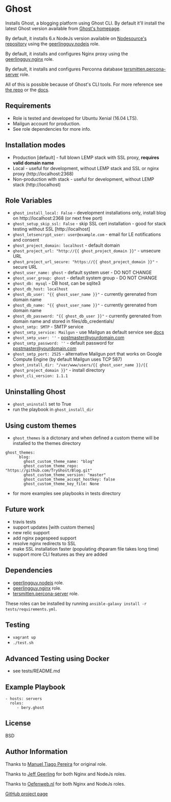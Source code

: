 Ghost
=========

Installs Ghost, a blogging platform using Ghost CLI. By default it'll install the latest Ghost version available from [Ghost's homepage](https://ghost.org).

By default, it installs 6.x NodeJs version available on [Nodesource's repository](https://deb.nodesource.com/node/) using the [geerlingguy.nodejs](https://github.com/geerlingguy/ansible-role-nodejs) role.

By default, it installs and configures Nginx proxy using the [geerlingguy.nginx](https://github.com/geerlingguy/ansible-role-nginx) role.

By default, it installs and configures Perconna database [tersmitten.percona-server](https://github.com/Oefenweb/ansible-percona-server) role.

All of this is possible because of Ghost's CLI tools. For more reference see [the repo](https://github.com/TryGhost/Ghost-CLI) or the [docs](https://docs.ghost.org/v1/docs/ghost-cli).

Requirements
------------

* Role is tested and developed for Ubuntu Xenial (16.04 LTS).
* Mailgun account for production.
* See role dependencies for more info.

Installation modes
--------------
* Production [default] - full blown LEMP stack with SSL proxy, **requires valid domain name**
* Local - useful for development, without LEMP stack and SSL or nginx proxy (http://localhost:2368)
* Non-production with stack - useful for development, without LEMP stack (http://localhost)

Role Variables
--------------

* `ghost_install_local: False` - development installations only, install blog on http://localhost:2368 (or next free port)
* `ghost_setup_skip_ssl: False` - skip SSL cert installation - good for stack testing without SSL [http://localhost]
* `ghost_letsencrypt_user: user@example.com` - email for LE notifications and consent
* `ghost_project_domain: localhost` - default domain
* `ghost_project_url: "http://{{ ghost_project_domain }}"` - unsecure URL
* `ghost_project_url_secure: "https://{{ ghost_project_domain }}"` - secure URL
* `ghost_user_name: ghost` - default system user - DO NOT CHANGE
* `ghost_user_group: ghost` - default system group - DO NOT CHANGE
* `ghost_db: mysql` - DB host, can be sqlite3
* `ghost_db_host: localhost` 
* `ghost_db_user: "{{ ghost_user_name }}"` - currently gerenated from domain name
* `ghost_db_name: "{{ ghost_user_name }}"` - currently gerenated from domain name
* `ghost_db_password: "{{ ghost_db_user }}"` - currently gerenated from domain name and stored in files/db_credentials/
* `ghost_smtp: SMTP` - SMTP service 
* `ghost_smtp_service: Mailgun` - use Mailgun as default service see [docs](https://docs.ghost.org/v1/docs/mail-config)
* `ghost_smtp_user: ''` - postmaster@yourdomain.com
* `ghost_smtp_password: ''` - default password for postmaster@yourdomain.com 
* `ghost_smtp_port: 2525` - alternative Mailgun port that works on Google Compute Engine (by default Mailgun uses TCP 587)
* `ghost_install_dir: "/var/www/users/{{ ghost_user_name }}/{{ ghost_project_domain }}"` - install directory
* `ghost_cli_version: 1.1.1`

Uninstalling Ghost
--------------
* `ghost_uninstall` set to True
* run the playbook in `ghost_install_dir`

Using custom themes
--------------
* `ghost_themes` is a dictonary and when defined a custom theme will be installed to the themes directory
```
ghost_themes:
      blog:
        ghost_custom_theme_name: "blog"
        ghost_custom_theme_repo: "https://github.com/TryGhost/Blog.git"
        ghost_custom_theme_version: "master"
        ghost_custom_theme_accept_hostkey: false
        ghost_custom_theme_key_file: None
```
* for more examples see playbooks in tests directory

Future work
--------------
* travis tests
* support updates [with custom themes]
* new relic support
* add nginx pagespeed support
* resolve nginx redirects to SSL
* make SSL installation faster (populating dhparam file takes long time)
* support more CLI features as they are added

Dependencies
------------

* [geerlingguy.nodejs](https://github.com/geerlingguy/ansible-role-nodejs) role.
* [geerlingguy.nginx](https://github.com/geerlingguy/ansible-role-nginx) role.
* [tersmitten.percona-server](https://github.com/Oefenweb/ansible-percona-server) role.


These roles can be installed by running `ansible-galaxy install -r tests/requirements.yml`.

Testing
-------
* `vagrant up` 
* `./test.sh` 

Advanced Testing using Docker
-------
* see tests/README.md 

Example Playbook
----------------

    - hosts: servers
      roles:
         - bery.ghost

License
-------

BSD

Author Information
------------------

Thanks to [Manuel Tiago Pereira](http://mtpereira.github.io) for original role.

Thanks to [Jeff Geerling](https://github.com/geerlingguy) for both Nginx and NodeJs roles.

Thanks to [Oefenweb.nl](https://github.com/Oefenweb) for both Nginx and NodeJs roles.

[GitHub project page](https://github.com/bery/ansible-ghost)


